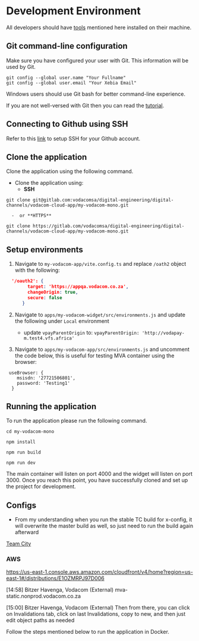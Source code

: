 # Development Environment

All developers should have [tools](./01-tools) mentioned here installed on their machine.

## Git command-line configuration

Make sure you have configured your user with Git. This information will be used by Git.

```
git config --global user.name "Your Fullname"
git config --global user.email "Your Xebia Email"
```

Windows users should use Git bash for better command-line experience.

If you are not well-versed with Git then you can read the [tutorial](https://github.com/shekhargulati/git-the-missing-tutorial).

## Connecting to Github using SSH

Refer to this [link](https://docs.github.com/en/free-pro-team@latest/github/authenticating-to-github/connecting-to-github-with-ssh) to setup SSH for your Github account.

## Clone the application

Clone the application using the following command.


- Clone the application using:
    -  **SSH**

```
git clone git@gitlab.com:vodacomsa/digital-engineering/digital-channels/vodacom-cloud-app/my-vodacom-mono.git
```
      -  or **HTTPS**
```
git clone https://gitlab.com/vodacomsa/digital-engineering/digital-channels/vodacom-cloud-app/my-vodacom-mono.git
```


## Setup environments

1. Navigate to `my-vodacom-app/vite.config.ts` and replace `/oath2` object with the following:
   

```json
  '/oauth2': {
        target: 'https://appqa.vodacom.co.za',
        changeOrigin: true,
        secure: false
      }
```



2. Navigate to `apps/my-vodacom-widget/src/environments.js` and update the following under `Local` environment

   
   -  update `vpayParentOrigin`  to: `vpayParentOrigin: 'http://vodapay-m.test4.vfs.africa'`
  
     
3. Navigate to `apps/my-vodacom-app/src/environments.js` and uncomment the code below, this is useful for testing MVA container using the browser:


  ```
   useBrowser: {
      msisdn: '27721506801',
      password: 'Testing1'
    }
```
## Running the application

To run the application please run the following command.

```
cd my-vodacom-mono
```

```
npm install
```

```
npm run build
```

```
npm run dev
```


The main container will listen on port 4000 and the widget will listen on port 3000. Once you reach this point, you have successfully cloned and set up the project for development.

## Configs

- From my understanding when you run the stable TC build for x-config, it will overwrite the master build as well, so just need to run the build again afterward

[Team City](https://teamcity.orbit.prod.vodacom.co.za/project/VodacomMobileBuilds_MyVodacomXConfig?mode=builds)

### AWS 


https://us-east-1.console.aws.amazon.com/cloudfront/v4/home?region=us-east-1#/distributions/E1OZMRPJ97D006
 
[14:58] Bitzer Havenga, Vodacom (External)
mva-static.nonprod.vodacom.co.za
 
[15:00] Bitzer Havenga, Vodacom (External)
Then from there, you can click on Invalidations tab, click on last Invalidations, copy to new, and then just edit object paths as needed
 

Follow the steps mentioned below to run the application in Docker.
